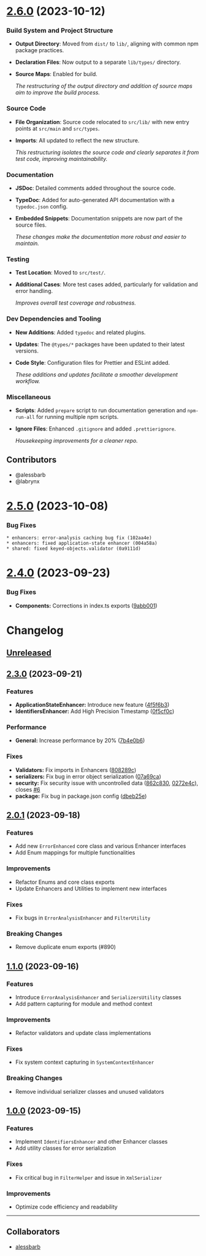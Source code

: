 # [2.6.0](https://github.com/labrynx/error-enhanced/compare/v2.5.0...v2.6.0) (2023-10-12)

### Build System and Project Structure

- **Output Directory**: Moved from `dist/` to `lib/`, aligning with common npm package practices.
- **Declaration Files**: Now output to a separate `lib/types/` directory.
- **Source Maps**: Enabled for build.
  
  *The restructuring of the output directory and addition of source maps aim to improve the build process.*

### Source Code

- **File Organization**: Source code relocated to `src/lib/` with new entry points at `src/main` and `src/types`.
- **Imports**: All updated to reflect the new structure.

  *This restructuring isolates the source code and clearly separates it from test code, improving maintainability.*

### Documentation

- **JSDoc**: Detailed comments added throughout the source code.
- **TypeDoc**: Added for auto-generated API documentation with a `typedoc.json` config.
- **Embedded Snippets**: Documentation snippets are now part of the source files.

  *These changes make the documentation more robust and easier to maintain.*

### Testing

- **Test Location**: Moved to `src/test/`.
- **Additional Cases**: More test cases added, particularly for validation and error handling.

  *Improves overall test coverage and robustness.*

### Dev Dependencies and Tooling

- **New Additions**: Added `typedoc` and related plugins.
- **Updates**: The `@types/*` packages have been updated to their latest versions.
- **Code Style**: Configuration files for Prettier and ESLint added.
  
  *These additions and updates facilitate a smoother development workflow.*

### Miscellaneous

- **Scripts**: Added `prepare` script to run documentation generation and `npm-run-all` for running multiple npm scripts.
- **Ignore Files**: Enhanced `.gitignore` and added `.prettierignore`.

  *Housekeeping improvements for a cleaner repo.*

## Contributors

- @alessbarb
- @labrynx

# [2.5.0](https://github.com/labrynx/error-enhanced/compare/v2.4.0...v2.5.0) (2023-10-08)

### Bug Fixes

    * enhancers: error-analysis caching bug fix (102aa4e)
    * enhancers: fixed application-state enhancer (004a58a)
    * shared: fixed keyed-objects.validator (0a9111d)
# [2.4.0](https://github.com/labrynx/error-enhanced/compare/v2.3.0...v2.4.0) (2023-09-23)

### Bug Fixes

* **Components:** Corrections in index.ts exports ([9abb001](https://github.com/labrynx/error-enhanced/commit/9abb0018716668da19124ec4df3a24f37c4e42b2))

# Changelog

## [Unreleased](https://github.com/labrynx/error-enhanced/compare/v2.3.0...main)

## [2.3.0](https://github.com/labrynx/error-enhanced/compare/v2.0.1...v2.3.0) (2023-09-21)

### Features

* **ApplicationStateEnhancer:** Introduce new feature ([4f5f6b3](https://github.com/labrynx/error-enhanced/commit/4f5f6b3452355a9f26609910e3fe3bd2b5e57d01))
* **IdentifiersEnhancer:** Add High Precision Timestamp ([0f5cf0c](https://github.com/labrynx/error-enhanced/commit/0f5cf0ca823a3e952d4141291828eb0035cff86c))

### Performance

* **General:** Increase performance by 20% ([7b4e0b6](https://github.com/labrynx/error-enhanced/commit/7b4e0b6da329edf091b3f6b56da3188e0bd77344))

### Fixes

* **Validators:** Fix imports in Enhancers ([808289c](https://github.com/labrynx/error-enhanced/commit/808289cb3bfc944ed29bb97404710afda3e7dc51))
* **serializers:** Fix bug in error object serialization ([07a69ca](https://github.com/labrynx/error-enhanced/commit/07a69ca831e8770a8aca96aa946ff2c1073109ec))
* **security:** Fix security issue with uncontrolled data ([862c830](https://github.com/labrynx/error-enhanced/commit/862c8309a79b1be902fad0073d692503cd3afe4a), [0272e4c](https://github.com/labrynx/error-enhanced/commit/0272e4cbe7c01c90b2ba8fc06b3a6d70e3300a1d)), closes [#6](https://github.com/labrynx/error-enhanced/issues/6)
* **package:** Fix bug in package.json config ([dbeb25e](https://github.com/labrynx/error-enhanced/commit/dbeb25ec9ed892b3282927a23627ca4e694c476e))

## [2.0.1](https://github.com/labrynx/error-enhanced/compare/v1.1.0...v2.0.1) (2023-09-18)

### Features

* Add new `ErrorEnhanced` core class and various Enhancer interfaces
* Add Enum mappings for multiple functionalities

### Improvements

* Refactor Enums and core class exports
* Update Enhancers and Utilities to implement new interfaces

### Fixes

* Fix bugs in `ErrorAnalysisEnhancer` and `FilterUtility`

### Breaking Changes

* Remove duplicate enum exports (#890)

## [1.1.0](https://github.com/labrynx/error-enhanced/compare/v1.0.0...v1.1.0) (2023-09-16)

### Features

* Introduce `ErrorAnalysisEnhancer` and `SerializersUtility` classes
* Add pattern capturing for module and method context

### Improvements

* Refactor validators and update class implementations

### Fixes

* Fix system context capturing in `SystemContextEnhancer`

### Breaking Changes

* Remove individual serializer classes and unused validators

## [1.0.0](https://github.com/labrynx/error-enhanced/releases/tag/v1.0.0) (2023-09-15)

### Features

* Implement `IdentifiersEnhancer` and other Enhancer classes
* Add utility classes for error serialization

### Fixes

* Fix critical bug in `FilterHelper` and issue in `XmlSerializer`

### Improvements

* Optimize code efficiency and readability

---

## Collaborators

* [alessbarb](https://www.github.com/alessbarb)
